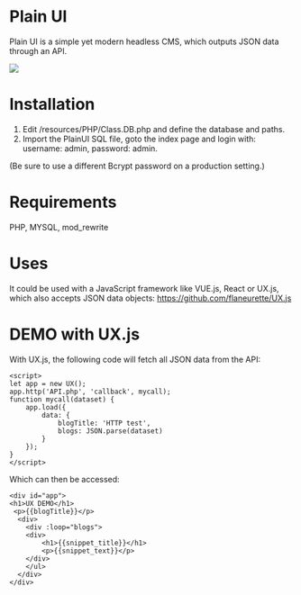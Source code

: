 # Plain UI
Plain UI is a simple yet modern headless CMS, which outputs JSON data through an API.

<img src="https://github.com/flaneurette/Plain-UI/blob/main/assets/demo.png" />

# Installation

1. Edit /resources/PHP/Class.DB.php and define the database and paths.
2. Import the PlainUI SQL file, goto the index page and login with: username: admin, password: admin. 

(Be sure to use a different Bcrypt password on a production setting.)

# Requirements
PHP, MYSQL, mod_rewrite

# Uses
It could be used with a JavaScript framework like VUE.js, React or UX.js, which also accepts JSON data objects:
https://github.com/flaneurette/UX.js

# DEMO with UX.js
With UX.js, the following code will fetch all JSON data from the API:

	<script>
	let app = new UX();
	app.http('API.php', 'callback', mycall);
	function mycall(dataset) {
		app.load({
			data: {
				blogTitle: 'HTTP test',
				blogs: JSON.parse(dataset)
			}
		});
	}
	</script>

Which can then be accessed:
```
<div id="app">
<h1>UX DEMO</h1>
 <p>{{blogTitle}}</p>
  <div>
    <div :loop="blogs">
	<div>
		<h1>{{snippet_title}}</h1>
		<p>{{snippet_text}}</p>
	</div>
    </ul>
  </div>
</div>
```
